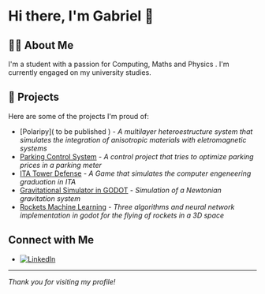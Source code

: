 # Hi there, I'm Gabriel 👋

## 👨‍💻 About Me
I'm a student with a passion for Computing, Maths and Physics . I'm currently engaged on my university studies.

## 🚀 Projects
Here are some of the projects I'm proud of: 

- [Polaripy]( to be published ) - *A multilayer heteroestructure system that simulates the integration of anisotropic materials with eletromagnetic systems*
- [Parking Control System](https://github.com/Victor-Caus/Control_ParkingDynamicPricing) - *A control project that tries to optimize parking prices in a parking meter*
- [ITA Tower Defense](https://github.com/gabrielcbomfim/ITA-Tower-Defense) - *A Game that simulates the computer engeneering graduation in ITA*
- [Gravitational Simulator in GODOT](https://github.com/canhotuctor/skylab) - *Simulation of a Newtonian gravitation system*
- [Rockets Machine Learning](https://github.com/Victor-Caus/Exame-CT-213) - *Three algorithms and neural network implementation in godot for the flying of rockets in a 3D space*
  
## Connect with Me
- [![LinkedIn](https://img.shields.io/badge/LinkedIn-blue?style=flat&logo=linkedin&logoColor=white)](https://www.linkedin.com/in/gabrielcbomfim/)
---

*Thank you for visiting my profile!*

